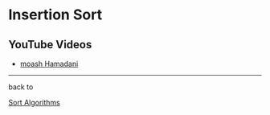 # Insertion Sort 
## YouTube Videos 
- [moash Hamadani](https://youtu.be/nKzEJWbkPbQ)

---

back to 

[Sort Algorithms](https://github.com/resources-indexing/Introduction-To-Algorithms#sort-algorithms)


